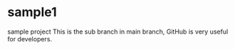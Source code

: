 # sample1
sample project
This is the sub branch in main branch,
GitHub is very useful for developers.
